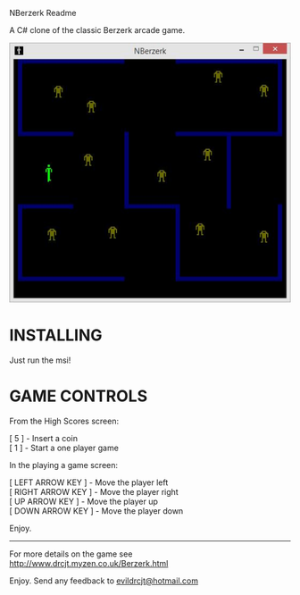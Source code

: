 NBerzerk Readme

A C# clone of the classic Berzerk arcade game.

![Screenshot of NBerzerk](NBerzerk/Screenshots/NBerzerk.png "Main Game")

INSTALLING
==========

Just run the msi!

GAME CONTROLS
=============

From the High Scores screen:

[ 5 ]		- Insert a coin  
[ 1 ]		- Start a one player game  

In the playing a game screen:

[ LEFT ARROW KEY ]		-	Move the player left  
[ RIGHT ARROW KEY ]		-	Move the player right  
[ UP ARROW KEY ]		-	Move the player up  
[ DOWN ARROW KEY ]		-	Move the player down  

Enjoy.

--------------------------------------------------------------------------
For more details on the game see http://www.drcjt.myzen.co.uk/Berzerk.html

Enjoy. Send any feedback to evildrcjt@hotmail.com
